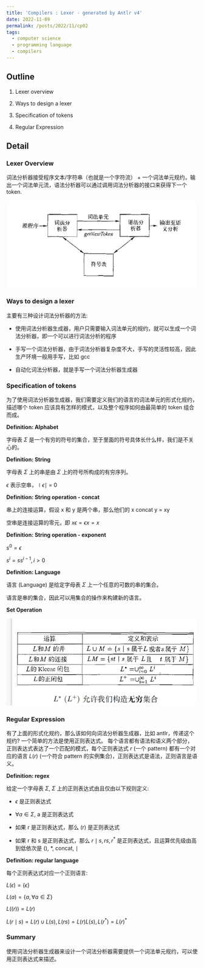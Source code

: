 ```yaml
---
title: 'Compilers : Lexer - generated by Antlr v4'
date: 2022-11-09
permalink: /posts/2022/11/cp02
tags:
  - computer science
  - programming language
  - compilers
---
```


## Outline

1. Lexer overview

2. Ways to design a lexer

3. Specification of tokens

4. Regular Expression

## Detail

### Lexer Overview

词法分析器接受程序文本/字符串（也就是一个字符流） + 一个词法单元规约，输出一个词法单元流，语法分析器可以通过调用词法分析器的接口来获得下一个 token.

![](https://github.com/SUNLIFAN/images/blob/main/post/cp021.png?raw=true)

### Ways to design a lexer

主要有三种设计词法分析器的方法:

- 使用词法分析器生成器，用户只需要输入词法单元的规约，就可以生成一个词法分析器，即一个可以进行词法分析的程序

- 手写一个词法分析器，由于词法分析器复杂度不大，手写的灵活性较高，因此生产环境一般用手写，比如 gcc

- 自动化词法分析器，就是手写一个词法分析器生成器

### Specification of tokens

为了使用词法分析器生成器，我们需要定义我们的语言的词法单元的形式化规约，描述哪个 token 应该具有怎样的模式，以及整个程序如何由最简单的 token 组合而成。

**Definition: Alphabet**

字母表 $\Sigma$ 是一个有穷的符号的集合，至于里面的符号具体长什么样，我们是不关心的。

**Definition: String**

字母表 $\Sigma$ 上的串是由 $\Sigma$ 上的符号所构成的有穷序列。

$\epsilon$ 表示空串，$\mid\epsilon\mid$ = 0

**Definition: String operation - concat**

串上的连接运算，假设 x 和 y 是两个串，那么他们的 x concat y = xy

空串是连接运算的零元，即 $x\epsilon = \epsilon x = x$

**Definition: String operation - exponent**

$s^0 = \epsilon$

$s^i = s s^{i-1}, i > 0$

**Definition: Language**

语言 (Language) 是给定字母表 $\Sigma$ 上一个任意的可数的串的集合。

语言是串的集合，因此可以用集合的操作来构建新的语言。

**Set Operation**

![](https://github.com/SUNLIFAN/images/blob/main/post/cp022.png?raw=true)

### Regular Expression

有了上面的形式化规约，那么该如何向词法分析器生成器，比如 antlr，传递这个规约? 一个简单的方法是使用正则表达式。
每个语言都有语法和语义两个部分，正则表达式表达了一个匹配的模式，每个正则表达式 $r$ (一个 pattern) 都有一个对应的语言  $L(r)$ (一个符合 pattern 的实例集合)，正则表达式是语法，正则语言是语义。

**Definition: regex**

给定一个字母表 $\Sigma$, $\Sigma$ 上的正则表达式由且仅由以下规则定义:

- $\epsilon$ 是正则表达式

- $\forall a\in \Sigma$, a 是正则表达式

- 如果 r 是正则表达式，那么 (r) 是正则表达式

- 如果 r 和 s 是正则表达式，那么 $r \mid s, rs, r^{\ast}$ 是正则表达式，且运算优先级由高到低依次是 (), *, concat, $\mid$

**Definition: regular language**

每个正则表达式对应一个正则语言:

$L(\epsilon) = \{\epsilon\}$

$L(a) = \{a, \forall a \in \Sigma\}$

$L((r)) = L(r)$

$L(r\mid s) = L(r) \cup L(s), L(rs) = L(r)L(s), L(r^{\ast}) = L(r)^{\ast}$

### Summary

使用词法分析器生成器来设计一个词法分析器需要提供一个词法单元规约，可以使用正则表达式来描述。